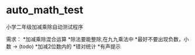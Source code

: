 # auto_math_test
小学二年级加减乘除自动测试程序

需求：
*加减乘除混合运算
*除法要能整除,在九九乘法中
*最好不要出现负数，小数   -> (todo)
*加减2位数内的
*错对统计
*有声提示

